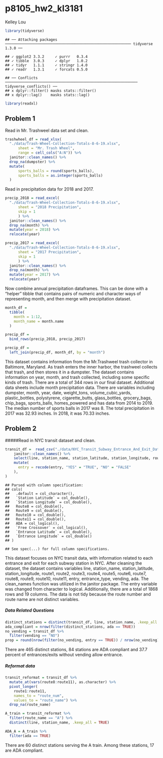 p8105\_hw2\_kl3181
================
Kelley Lou

``` r
library(tidyverse)
```

    ## ── Attaching packages ────────────────────────────────────────────────────────── tidyverse 1.3.0 ──

    ## ✓ ggplot2 3.3.2     ✓ purrr   0.3.4
    ## ✓ tibble  3.0.3     ✓ dplyr   1.0.2
    ## ✓ tidyr   1.1.1     ✓ stringr 1.4.0
    ## ✓ readr   1.3.1     ✓ forcats 0.5.0

    ## ── Conflicts ───────────────────────────────────────────────────────────── tidyverse_conflicts() ──
    ## x dplyr::filter() masks stats::filter()
    ## x dplyr::lag()    masks stats::lag()

``` r
library(readxl)
```

## Problem 1

Read in Mr. Trashweel data set and clean.

``` r
trashwheel_df = read_xlsx(
  "./data/Trash-Wheel-Collection-Totals-8-6-19.xlsx",
      sheet = "Mr. Trash Wheel",
      range = cell_cols("A:N")) %>%
  janitor::clean_names() %>%
  drop_na(dumpster) %>% 
  mutate(
      sports_balls = round(sports_balls),
      sports_balls = as.integer(sports_balls)
  )
```

Read in precipitation data for 2018 and 2017.

``` r
precip_2018 = read_excel(
  "./data/Trash-Wheel-Collection-Totals-8-6-19.xlsx",
      sheet = "2018 Precipitation", 
      skip = 1
      ) %>%
  janitor::clean_names() %>%
  drop_na(month) %>%
  mutate(year = 2018) %>%
  relocate(year)

precip_2017 = read_excel(
  "./data/Trash-Wheel-Collection-Totals-8-6-19.xlsx",
      sheet = "2017 Precipitation",
      skip = 1
      ) %>%
  janitor::clean_names() %>%
  drop_na(month) %>%
  mutate(year = 2017) %>%
  relocate(year)
```

Now combine annual precipitation dataframes. This can be done with a
“helper” tibble that contains pairs of numeric and character ways of
representing month, and then merge with precipitation dataset.

``` r
month_df = 
  tibble(
    month = 1:12,
    month_name = month.name
  )

precip_df = 
  bind_rows(precip_2018, precip_2017)

precip_df = 
  left_join(precip_df, month_df, by = "month")
```

This dataset contains information from the Mr.Trashweel trash collector
in Baltimore, Maryland. As trash enters the inner harbor, the trashweel
collects that trash, and then stores it in a dumpster. The dataset
contains information on year, month, and trash collected, including some
specific kinds of trash. There are a total of 344 rows in our final
dataset. Additional data sheets include month precipitation data. There
are variables including dumpster, month, year, date, weight\_tons,
volume\_cubic\_yards, plastic\_bottles, polystyrene, cigarette\_butts,
glass\_bottles, grocery\_bags, chip\_bags, sports\_balls, homes\_powered
and has data from 2014 to 2019. The median number of sports balls in
2017 was 8. The total precipitation in 2017 was 32.93 inches. In 2018,
it was 70.33 inches.

## Problem 2

\#\#\#\#\#Read in NYC transit dataset and clean.

``` r
transit_df =  read_csv("./data/NYC_Transit_Subway_Entrance_And_Exit_Data.csv") %>%
    janitor::clean_names() %>%
    select(line, station_name, station_latitude, station_longitude, route1:route11, entry, entrance_type, vending, ada) %>% 
    mutate(
      entry = recode(entry, "YES" = "TRUE", "NO" = "FALSE"
    ), 
)
```

    ## Parsed with column specification:
    ## cols(
    ##   .default = col_character(),
    ##   `Station Latitude` = col_double(),
    ##   `Station Longitude` = col_double(),
    ##   Route8 = col_double(),
    ##   Route9 = col_double(),
    ##   Route10 = col_double(),
    ##   Route11 = col_double(),
    ##   ADA = col_logical(),
    ##   `Free Crossover` = col_logical(),
    ##   `Entrance Latitude` = col_double(),
    ##   `Entrance Longitude` = col_double()
    ## )

    ## See spec(...) for full column specifications.

This dataset focuses on NYC transit data, with information related to
each entrance and exit for each subway station in NYC. After cleaning
the dataset, the dataset contains variables line, station\_name,
station\_latitude, station\_longitude, route1, route2, route3, route4,
route5, route6, route7, route8, route9, route10, route11, entry,
entrance\_type, vending, ada. The clean\_names function was utilized in
the janitor package. The entry variable was changed from character to
logical. Additionally, there are a total of 1868 rows and 19 columns.
The data is not tidy because the route number and route name are not
distinct variables.

##### Data Related Questions

``` r
distinct_stations = distinct(transit_df, line, station_name, .keep_all = TRUE)
ada_compliant = nrow(filter(distinct_stations, ada == TRUE))
no_vending = transit_df %>% 
  filter(vending == "NO") 
prop = round(nrow(filter(no_vending, entry == TRUE)) / nrow(no_vending), 3)
```

There are 465 distinct stations, 84 stations are ADA compliant and 37.7
percent of entrances/exits without vending allow entrance.

##### Reformat data

``` r
transit_reformat = transit_df %>% 
  mutate_at(vars(route8:route11), as.character) %>% 
  pivot_longer(
    route1:route11, 
    names_to = "route_num", 
    values_to = "route_name") %>% 
  drop_na(route_name)

A_train = transit_reformat %>% 
  filter(route_name == "A") %>% 
  distinct(line, station_name, .keep_all = TRUE)

ADA_A = A_train %>% 
  filter(ada == TRUE)
```

There are 60 distinct stations serving the A train. Among these
stations, 17 are ADA compliant.
